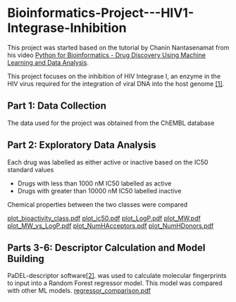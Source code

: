 # Bioinformatics-Project---HIV1-Integrase-Inhibition

This project was started based on the tutorial by Chanin Nantasenamat from his video <a href="https://www.youtube.com/watch?v=jBlTQjcKuaY">Python for Bioinformatics - Drug Discovery Using Machine Learning and Data Analysis</a>.

This project focuses on the inhibition of HIV Integrase I, an enzyme in the HIV virus required for the integration of viral DNA into the host genome <a href="https://pubmed.ncbi.nlm.nih.gov/15134551/">[1]</a>. 

## Part 1: Data Collection
The data used for the project was obtained from the ChEMBL database 

## Part 2: Exploratory Data Analysis
Each drug was labelled as either active or inactive based on the IC50 standard values 
- Drugs with less than 1000 nM IC50 labelled as active
- Drugs with greater than 10000 nM IC50 labelled inactive

Chemical properties between the two classes were compared

[plot_bioactivity_class.pdf](https://github.com/jeff-tan-2020/Bioinformatics-Project---HIV1-Integrase-Inhibition/files/6988939/plot_bioactivity_class.pdf)
[plot_ic50.pdf](https://github.com/jeff-tan-2020/Bioinformatics-Project---HIV1-Integrase-Inhibition/files/6988941/plot_ic50.pdf)
[plot_LogP.pdf](https://github.com/jeff-tan-2020/Bioinformatics-Project---HIV1-Integrase-Inhibition/files/6988942/plot_LogP.pdf)
[plot_MW.pdf](https://github.com/jeff-tan-2020/Bioinformatics-Project---HIV1-Integrase-Inhibition/files/6988943/plot_MW.pdf)
[plot_MW_vs_LogP.pdf](https://github.com/jeff-tan-2020/Bioinformatics-Project---HIV1-Integrase-Inhibition/files/6988944/plot_MW_vs_LogP.pdf)
[plot_NumHAcceptors.pdf](https://github.com/jeff-tan-2020/Bioinformatics-Project---HIV1-Integrase-Inhibition/files/6988945/plot_NumHAcceptors.pdf)
[plot_NumHDonors.pdf](https://github.com/jeff-tan-2020/Bioinformatics-Project---HIV1-Integrase-Inhibition/files/6988946/plot_NumHDonors.pdf)

## Parts 3-6: Descriptor Calculation and Model Building

PaDEL-descriptor software<a href="https://pubmed.ncbi.nlm.nih.gov/21425294/">[2]</a>. was used to calculate molecular fingerprints to input into a Random Forest regressor model. This model was compared with other ML models. 
[regressor_comparison.pdf](https://github.com/jeff-tan-2020/Bioinformatics-Project---HIV1-Integrase-Inhibition/files/6988948/regressor_comparison.pdf)

